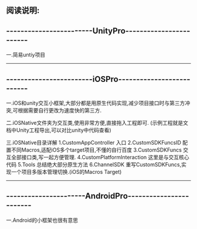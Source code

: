 阅读说明:
--------------------------------------------------------
------------------------UnityPro------------------------
--------------------------------------------------------

一.简易untiy项目


--------------------------------------------------------
------------------------iOSPro--------------------------
--------------------------------------------------------

一.iOS和unity交互小框架,大部分都是用原生代码实现,减少项目接口时与第三方冲突,可根据需要自行更改为速度快的第三方.

二.iOSNative文件夹为交互类,使用非常方便,直接拖入工程即可.
(示例工程就是文档中Unity工程导出,可以对比unity中代码查看)

三.iOSNative目录详解
1.CustomAppController 入口
2.CustomSDKFuncsID 配置不同Macros,适配iOS多个target项目,不懂的自行百度
3.CustomSDKFuncs 交互全部接口类,写一起方便管理.
4.CustomPlatformInteraction 这里是与交互核心代码
5.Tools 总结绝大部分原生方法
6.ChannelSDK 重写CustomSDKFuncs,实现一个项目多版本管理切换.(iOS的Macros Target)


--------------------------------------------------------
----------------------AndroidPro------------------------
--------------------------------------------------------

一.Android的小框架也很有意思
